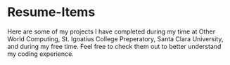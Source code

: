 # Resume-Items

Here are some of my projects I have completed during my time at Other World Computing, St. Ignatius College Preperatory, Santa Clara University, and during my free time. Feel free to check them out to better understand my coding experience.
